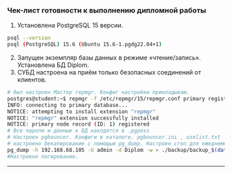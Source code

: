 

### Чек-лист готовности к выполнению дипломной работы

1.  Установлена PostgreSQL 15 версии.
 ```bash
psql --version
psql (PostgreSQL) 15.6 (Ubuntu 15.6-1.pgdg22.04+1)
 ```
2. Запущен экземпляр базы данных в режиме «чтение/запись».
Установлена БД Diplom. 
3. СУБД настроена на приём только безопасных соединений от клиентов.
``` bash
# был настроен Мастер repmgr. Конфиг настройки прикладываю. 
postgres@student:~$ repmgr -f /etc/repmgr/15/repmgr.conf primary register
INFO: connecting to primary database...
NOTICE: attempting to install extension "repmgr"
NOTICE: "repmgr" extension successfully installed
NOTICE: primary node record (ID: 1) registered
# Все пароли и данные к БД находятся в .pgpass
# Настроен pgbouncer. Конфиги в каталоге. pgbouncer.ini , uselist.txt
# настроено бекапирование c помощью pg_dump. Настроен cron для ежеднемного снятия копии.
pg_dump -h 192.168.68.105 -U admin -d Diplom -w > ./backup/backup_$(date +"%Y-%m-%d").sql
#Настроено логирование. 

```


------

